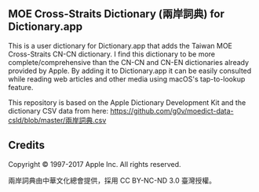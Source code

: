 ## MOE Cross-Straits Dictionary (兩岸詞典) for Dictionary.app

This is a user dictionary for Dictionary.app that adds the Taiwan MOE Cross-Straits CN-CN dictionary. I find this dictionary to be more complete/comprehensive than the CN-CN and CN-EN dictionaries already provided by Apple. By adding it to Dictionary.app it can be easily consulted while reading web articles and other media using macOS's tap-to-lookup feature.

This repository is based on the Apple Dictionary Development Kit and the dictionary CSV data from here: https://github.com/g0v/moedict-data-csld/blob/master/兩岸詞典.csv

## Credits
Copyright © 1997-2017 Apple Inc. All rights reserved.

兩岸詞典由中華文化總會提供，採用 CC BY-NC-ND 3.0 臺灣授權。
